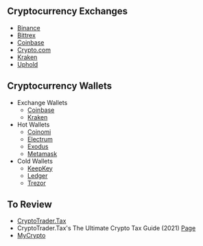 ## Cryptocurrency Exchanges
* [Binance](https://www.binance.us/en/home)
* [Bittrex](https://bittrex.com/)
* [Coinbase](https://www.coinbase.com/)
* [Crypto.com](https://crypto.com/)
* [Kraken](https://www.kraken.com/)
* [Uphold](https://uphold.com/en-us)

## Cryptocurrency Wallets
* Exchange Wallets
  * [Coinbase](https://www.coinbase.com/)
  * [Kraken](https://www.kraken.com/)
* Hot Wallets
  * [Coinomi](https://www.coinomi.com/en/)
  * [Electrum](https://electrum.org/#home)
  * [Exodus](https://www.exodus.com/)
  * [Metamask](https://metamask.io/)
* Cold Wallets
  * [KeepKey](https://shapeshift.com/keepkey)
  * [Ledger](https://www.ledger.com/)
  * [Trezor](https://trezor.io/)

## To Review
* [CryptoTrader.Tax](https://cryptotrader.tax/)
* CryptoTrader.Tax's The Ultimate Crypto Tax Guide (2021) [Page](https://cryptotrader.tax/blog/the-traders-guide-to-cryptocurrency-taxes)
* [MyCrypto](https://www.mycrypto.com/)
